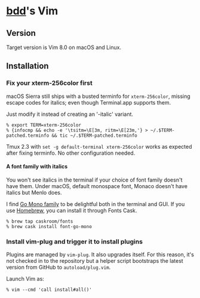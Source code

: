 # [bdd]'s Vim #

## Version ##
Target version is Vim 8.0 on macOS and Linux.

## Installation ##
### Fix your xterm-256color first ###
macOS Sierra still ships with a busted terminfo for `xterm-256color`, missing escape codes for
italics; even though Terminal.app supports them.

Just modify it instead of creating an '-italic' variant.

```
% export TERM=xterm-256color
% {infocmp && echo -e '\tsitm=\E[3m, ritm=\E[23m,'} > ~/.$TERM-patched.terminfo && tic ~/.$TERM-patched.terminfo
```

Tmux 2.3 with `set -g default-terminal xterm-256color` works as expected after fixing terminfo.  No
other configuration needed.

#### A font family with italics ####
You won't see italics in the terminal if your choice of font family doesn't
have them.  Under macOS, default monospace font, Monaco doesn't have italics
but Menlo does.

I find [Go Mono family] to be delightful both in the terminal and GUI.  If you use
[Homebrew], you can install it through Fonts Cask.

```
% brew tap caskroom/fonts
% brew cask install font-go-mono
```

### Install vim-plug and trigger it to install plugins
Plugins are managed by `vim-plug`. It also upgrades itself. For this reason, it's not checked in to
the repository but a helper script bootstraps the latest version from GitHub to `autoload/plug.vim`.

Launch Vim as:

```
% vim --cmd 'call install#all()'
```


[bdd]: https://bdd.fi
[Go Mono family]: https://blog.golang.org/go-fonts
[Homebrew]: https://brew.sh
